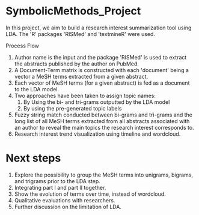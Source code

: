 # SymbolicMethods_Project
In this project, we aim to build a research interest summarization tool using LDA. The 'R' packages 'RISMed' and 'textmineR' were used.

Process Flow
1. Author name is the input and the package 'RISMed' is used to extract the abstracts published by the author on PubMed. 
2. A Document-Term matrix is constructed with each 'document' being a vector a MeSH terms extracted from a given abstract.
3. Each vector of MeSH terms (for a given abstract) is fed as a document to the LDA model.
4. Two approaches have been taken to assign topic names:
    1. By Using the bi- and tri-grams outputted by the LDA model
    2. By using the pre-generated topic labels 
5. Fuzzy string match conducted between bi-grams and tri-grams and the long list of all MeSH terms extracted from all abstracts associated with an author to reveal the main topics the research interest corresponds to.
6. Research interest trend visualization using timeline and wordcloud. 

# Next steps
1. Explore the possibility to group the MeSH terms into unigrams, bigrams, and trigrams prior to the LDA step.
2. Integrating part I and part II together.
3. Show the evolution of terms over time, instead of wordcloud.
4. Qualitative evaluations with researchers.
5. Further discussion on the limitation of LDA.


